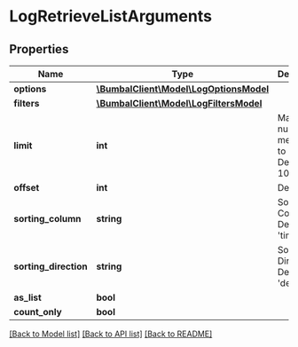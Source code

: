# LogRetrieveListArguments

## Properties
Name | Type | Description | Notes
------------ | ------------- | ------------- | -------------
**options** | [**\BumbalClient\Model\LogOptionsModel**](LogOptionsModel.md) |  | [optional] 
**filters** | [**\BumbalClient\Model\LogFiltersModel**](LogFiltersModel.md) |  | [optional] 
**limit** | **int** | Maximum number of messages to return. Default &#x3D; 100 | [optional] 
**offset** | **int** | Default &#x3D; 0 | [optional] 
**sorting_column** | **string** | Sorting Column. Default &#x3D; &#39;timestamp&#39; | [optional] 
**sorting_direction** | **string** | Sorting Direction. Default &#x3D; &#39;desc&#39; | [optional] 
**as_list** | **bool** |  | [optional] 
**count_only** | **bool** |  | [optional] 

[[Back to Model list]](../README.md#documentation-for-models) [[Back to API list]](../README.md#documentation-for-api-endpoints) [[Back to README]](../README.md)


